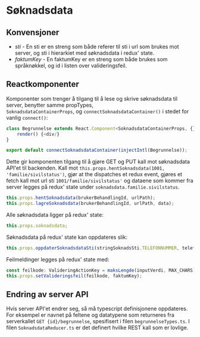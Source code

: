 # Søknadsdata

## Konvensjoner

-   _sti_ - En sti er en streng som både referer til sti i url som brukes mot server, og
    sti i hierarkiet med søknadsdata i redux' state.
-   _faktumKey_ - En faktumKey er en streng som både brukes som språknøkkel, og id i listen over
    valideringsfeil.

## Reactkomponenter

Komponenter som trenger å tilgang til å lese og skrive søknadsdata til server, benytter samme propTypes,  
`SoknadsdataContainerProps`, og `connectSoknadsdataContainer()` i stedet for vanlig `connect()`:

```typescript jsx
class Begrunnelse extends React.Component<SoknadsdataContainerProps, {}> {
	render() {<div/}
}

export default connectSoknadsdataContainer(injectIntl(Begrunnelse));
```

Dette gir komponenten tilgang til å gjøre GET og PUT kall mot søknadsdata API'et til backenden.
Kall mot `this.props.hentSoknadsdata(1001, 'familie/sivilstatus')`, gjør at the dispatches et redux event,
gjøres et fetch kall mot url sti `1001/familie/sivilstatus'` og dataene som kommer fra server legges
på redux' state under `soknadsdata.familie.sivilstatus`.

```typescript jsx
this.props.hentSoknadsdata(brukerBehandlingId, urlPath);
this.props.lagreSoknadsdata(brukerBehandlingId, urlPath, data);
```

Alle søknadsdata ligger på redux' state:

```typescript jsx
this.props.soknadsdata;
```

Søknadsdata på redux' state kan oppdateres slik:

```typescript jsx
this.props.oppdaterSoknadsdataSti(stringSoknadsSti.TELEFONNUMMER, telefonnummer);
```

Feilmeldinger legges på redux' state med:

```typescript jsx
const feilkode: ValideringActionKey = maksLengde(inputVerdi, MAX_CHARS);
this.props.setValideringsfeil(feilkode, faktumKey);
```

## Endring av server API

Hvis server API'et endrer seg, så må typescript definisjonene oppdateres. For eksempel er navnet på feltene
og datatypene som returneres fra serverkallet `GET {id}/begrunnelse`, spesifisert i filen `begrunnelseTypes.ts`.
I filen `SoknadsdataReducer.ts` er det definert hvilke REST kall som er lovlige.
